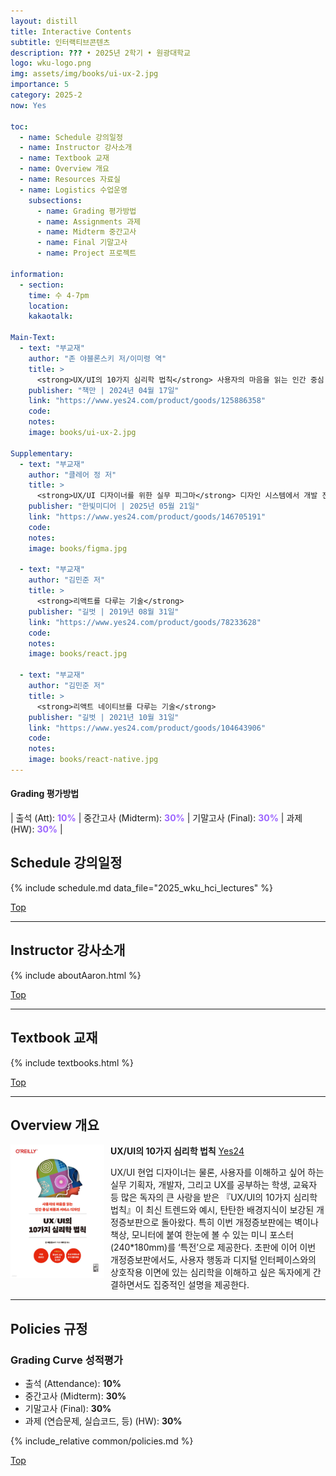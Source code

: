 ```yaml
---
layout: distill
title: Interactive Contents
subtitle: 인터랙티브콘텐츠
description: ??? • 2025년 2학기 • 원광대학교
logo: wku-logo.png
img: assets/img/books/ui-ux-2.jpg
importance: 5
category: 2025-2
now: Yes

toc:
  - name: Schedule 강의일정
  - name: Instructor 강사소개
  - name: Textbook 교재
  - name: Overview 개요
  - name: Resources 자료실
  - name: Logistics 수업운영
    subsections:
      - name: Grading 평가방법
      - name: Assignments 과제
      - name: Midterm 중간고사
      - name: Final 기말고사
      - name: Project 프로젝트

information:
  - section:
    time: 수 4-7pm
    location:
    kakaotalk:

Main-Text:
  - text: "부교재"
    author: "존 야블론스키 저/이미령 역"
    title: >
      <strong>UX/UI의 10가지 심리학 법칙</strong> 사용자의 마음을 읽는 인간 중심 제품과 서비스 디자인 [개정증보판]
    publisher: "책만 | 2024년 04월 17일"
    link: "https://www.yes24.com/product/goods/125886358"
    code:
    notes:
    image: books/ui-ux-2.jpg

Supplementary:
  - text: "부교재"
    author: "클레어 정 저"
    title: >
      <strong>UX/UI 디자이너를 위한 실무 피그마</strong> 디자인 시스템에서 개발 전달까지 [3판]
    publisher: "한빛미디어 | 2025년 05월 21일"
    link: "https://www.yes24.com/product/goods/146705191"
    code:
    notes:
    image: books/figma.jpg

  - text: "부교재"
    author: "김민준 저"
    title: >
      <strong>리액트를 다루는 기술</strong>
    publisher: "길벗 | 2019년 08월 31일"
    link: "https://www.yes24.com/product/goods/78233628"
    code:
    notes:
    image: books/react.jpg

  - text: "부교재"
    author: "김민준 저"
    title: >
      <strong>리액트 네이티브를 다루는 기술</strong>
    publisher: "길벗 | 2021년 10월 31일"
    link: "https://www.yes24.com/product/goods/104643906"
    code:
    notes:
    image: books/react-native.jpg
---
```


#### Grading 평가방법

| 출석 (Att): <strong style="color: #9b65ff;">10%</strong> | 중간고사 (Midterm): <strong style="color: #9b65ff;">30%</strong> | 기말고사 (Final): <strong style="color: #9b65ff;">30%</strong> | 과제 (HW): <strong style="color: #9b65ff;">30%</strong> |

## Schedule 강의일정

{% include schedule.md data_file="2025_wku_hci_lectures" %}

<a class="btncv" href="#">Top</a>

---

## Instructor 강사소개

{% include aboutAaron.html %}

<a class="btncv" href="#">Top</a>

---

## Textbook 교재

{% include textbooks.html %}

<a class="btncv" href="#">Top</a>

---

## Overview 개요

<img style="float: left; width: 150px; margin: 0 10px 10px 0;" src="/assets/img/books/ui-ux-2.jpg" />

<strong>UX/UI의 10가지 심리학 법칙</strong> <a href="https://www.yes24.com/product/goods/125886358">Yes24</a>

UX/UI 현업 디자이너는 물론, 사용자를 이해하고 싶어 하는 실무 기획자, 개발자, 그리고 UX를 공부하는 학생, 교육자 등 많은 독자의 큰 사랑을 받은 『UX/UI의 10가지 심리학 법칙』이 최신 트렌드와 예시, 탄탄한 배경지식이 보강된 개정증보판으로 돌아왔다. 특히 이번 개정증보판에는 벽이나 책상, 모니터에 붙여 한눈에 볼 수 있는 미니 포스터(240*180mm)를 ‘특전’으로 제공한다. 초판에 이어 이번 개정증보판에서도, 사용자 행동과 디지털 인터페이스와의 상호작용 이면에 있는 심리학을 이해하고 싶은 독자에게 간결하면서도 집중적인 설명을 제공한다.

---

## Policies 규정

### Grading Curve 성적평가

- 출석 (Attendance): **10%**
- 중간고사 (Midterm): **30%**
- 기말고사 (Final): **30%**
- 과제 (연습문제, 실습코드, 등) (HW): **30%**

{% include_relative common/policies.md %}

<a class="btncv" href="#">Top</a>
